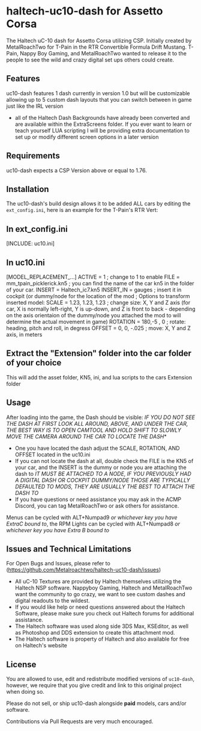 # haltech-uc10-dash for Assetto Corsa
The Haltech uC-10 dash for Assetto Corsa utilizing CSP. Initially created by MetalRoachTwo for T-Pain in the RTR Convertible Formula Drift Mustang.
T-Pain, Nappy Boy Gaming, and MetalRoachTwo wanted to release it to the people to see the wild and crazy digital set ups others could create.



## Features

uc10-dash features 1 dash currently in version 1.0 but will be customizable allowing up to 5 custom dash layouts that you can switch between in game just like the IRL version
- all of the Haltech Dash Backgrounds have already been converted and are available within the ExtraScreens folder. If you ever want to learn or teach yourself LUA scripting I will be providing extra documentation to set up or modify different screen options in a later version

## Requirements

uc10-dash expects a CSP Version above or equal to 1.76. 


## Installation

The uc10-dash's build design allows it to be added ALL cars by editing the `ext_config.ini`, here is an example for the T-Pain's RTR Vert:

## In ext_config.ini
[INCLUDE: uc10.ini]

## In uc10.ini
[MODEL_REPLACEMENT_...]
ACTIVE = 1 ; change to 1 to enable
FILE = mm_tpain_picklerick.kn5 ; you can find the name of the car kn5 in the folder of your car.
INSERT = Haltech_ic7.kn5
INSERT_IN = gauges ; insert it in cockpit (or dummy/node for the location of the mod
; Options to transform inserted model:
SCALE = 1.23, 1.23, 1.23    ; change size: X, Y and Z axis (for car, X is normally left-right, Y is up-down, and Z is front to back - depending on the axis orientaion of the dummy/node you attached the mod to will determine the actual movement in game)
ROTATION = 180,-5 , 0  ; rotate: heading, pitch and roll, in degress
OFFSET = 0, 0, -.025  ; move: X, Y and Z axis, in meters

## Extract the "Extension" folder into the car folder of your choice
This will add the asset folder, KN5, ini, and lua scripts to the cars Extension folder


## Usage

After loading into the game, the Dash should be visible: *IF YOU DO NOT SEE THE DASH AT FIRST LOOK ALL AROUND, ABOVE, AND UNDER THE CAR, THE BEST WAY IS TO OPEN CAMTOOL AND HOLD SHIFT TO SLOWLY MOVE THE CAMERA AROUND THE CAR TO LOCATE THE DASH**
- One you have located the dash adjust the SCALE, ROTATION, AND OFFSET located in the uc10.ini
- If you can not locate the dash at all, double check the FILE is the KN5 of your car, and the INSERT is the dummy or node you are attaching the dash to *IT MUST BE ATTACHED TO A NODE, IF YOU PREVIOUSLY HAD A DIGITAL DASH OR COCKPIT DUMMY/NODE THOSE ARE TYPICALLY DEFAULTED TO MODS, THEY ARE USUALLY THE BEST TO ATTACH THE DASH TO*
- If you have questions or need assistance you may ask in the ACMP Discord, you can tag MetalRoachTwo or ask others for assistance.

Menus can be cycled with ALT+Numpad9 *or whichever key you have ExtraC bound to*, the RPM Lights can be cycled with ALT+Numpad8 *or whichever key you have Extra B bound to* 


## Issues and Technical Limitations

For Open Bugs and Issues, please refer to (https://github.com/Metalroachtwo/haltech-uc10-dash/issues)

- All uC-10 Textures are provided by Haltech themselves utilizing the Haltech NSP software. Nappyboy Gaming, Haltech and MetalRoachTwo want the community to go crazy, we want to see custom dashes and digital readouts to the wildest.
- If you would like help or need questions answered about the Haltech Software, please make sure you check out Haltech forums for additional assistance.
- The Haltech software was used along side 3DS Max, KSEditor, as well as Photoshop and DDS extension to create this attachment mod.
- The Haltech software is property of Haltech and also available for free on Haltech's website

## License

You are allowed to use, edit and redistribute modified versions of `uc10-dash`, however, we require that you give credit and link to this original project when doing so.

Please do not sell, or ship uc10-dash alongside **paid** models, cars and/or software.

Contributions via Pull Requests are very much encouraged.

